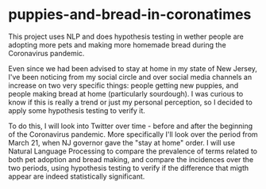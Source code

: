 # puppies-and-bread-in-coronatimes

This project uses NLP and does hypothesis testing in wether people are adopting more pets and making more homemade bread during the Coronavirus pandemic.

Even since we had been advised to stay at home in my state of New Jersey, I've been noticing from my social circle and over social media channels an increase on two very specific things: people getting new puppies, and people making bread at home (particularly sourdough). I was curious to know if this is really a trend or just my personal perception, so I decided to apply some hypothesis testing to verify it. 

To do this, I will look into Twitter over time - before and after the beginning of the Coronavirus pandemic. More specifically I'll look over the period from March 21, when NJ governor gave the "stay at home" order. I will use Natural Language Processing to compare the prevalence of terms related to both pet adoption and bread making, and compare the incidences over the two periods, using hypothesis testing to verify if the difference that migth appear are indeed statistically significant. 
